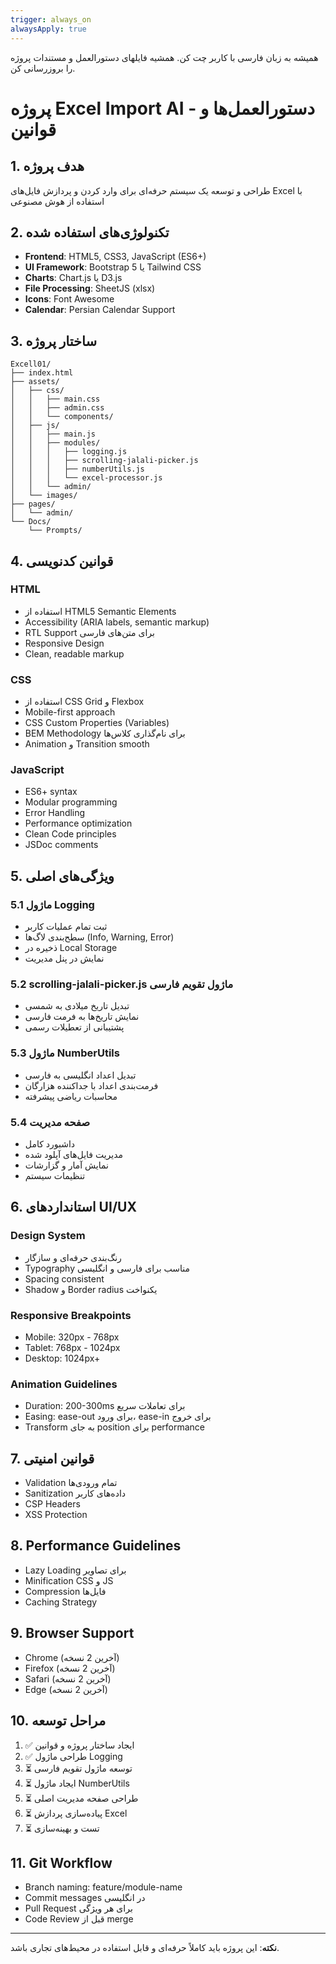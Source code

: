 ```yaml
---
trigger: always_on
alwaysApply: true
---
```

همیشه به زبان فارسی با کاربر چت کن.
همشیه فایلهای دستورالعمل و مستندات پروژه را بروزرسانی کن.

# پروژه Excel Import AI - دستورالعمل‌ها و قوانین

## 1. هدف پروژه
طراحی و توسعه یک سیستم حرفه‌ای برای وارد کردن و پردازش فایل‌های Excel با استفاده از هوش مصنوعی

## 2. تکنولوژی‌های استفاده شده
- **Frontend**: HTML5, CSS3, JavaScript (ES6+)
- **UI Framework**: Bootstrap 5 یا Tailwind CSS
- **Charts**: Chart.js یا D3.js
- **File Processing**: SheetJS (xlsx)
- **Icons**: Font Awesome
- **Calendar**: Persian Calendar Support

## 3. ساختار پروژه
```
Excell01/
├── index.html
├── assets/
│   ├── css/
│   │   ├── main.css
│   │   ├── admin.css
│   │   └── components/
│   ├── js/
│   │   ├── main.js
│   │   ├── modules/
│   │   │   ├── logging.js
│   │   │   ├── scrolling-jalali-picker.js
│   │   │   ├── numberUtils.js
│   │   │   └── excel-processor.js
│   │   └── admin/
│   └── images/
├── pages/
│   └── admin/
└── Docs/
    └── Prompts/
```

## 4. قوانین کدنویسی

### HTML
- استفاده از HTML5 Semantic Elements
- Accessibility (ARIA labels, semantic markup)
- RTL Support برای متن‌های فارسی
- Responsive Design
- Clean, readable markup

### CSS
- استفاده از CSS Grid و Flexbox
- Mobile-first approach
- CSS Custom Properties (Variables)
- BEM Methodology برای نام‌گذاری کلاس‌ها
- Animation و Transition smooth

### JavaScript
- ES6+ syntax
- Modular programming
- Error Handling
- Performance optimization
- Clean Code principles
- JSDoc comments

## 5. ویژگی‌های اصلی

### 5.1 ماژول Logging
- ثبت تمام عملیات کاربر
- سطح‌بندی لاگ‌ها (Info, Warning, Error)
- ذخیره در Local Storage
- نمایش در پنل مدیریت

### 5.2 scrolling-jalali-picker.js ماژول تقویم فارسی
- تبدیل تاریخ میلادی به شمسی
- نمایش تاریخ‌ها به فرمت فارسی
- پشتیبانی از تعطیلات رسمی

### 5.3 ماژول NumberUtils
- تبدیل اعداد انگلیسی به فارسی
- فرمت‌بندی اعداد با جداکننده هزارگان
- محاسبات ریاضی پیشرفته

### 5.4 صفحه مدیریت
- داشبورد کامل
- مدیریت فایل‌های آپلود شده
- نمایش آمار و گزارشات
- تنظیمات سیستم

## 6. استانداردهای UI/UX

### Design System
- رنگ‌بندی حرفه‌ای و سازگار
- Typography مناسب برای فارسی و انگلیسی
- Spacing consistent
- Shadow و Border radius یکنواخت

### Responsive Breakpoints
- Mobile: 320px - 768px
- Tablet: 768px - 1024px
- Desktop: 1024px+

### Animation Guidelines
- Duration: 200-300ms برای تعاملات سریع
- Easing: ease-out برای ورود، ease-in برای خروج
- Transform به جای position برای performance

## 7. قوانین امنیتی
- Validation تمام ورودی‌ها
- Sanitization داده‌های کاربر
- CSP Headers
- XSS Protection

## 8. Performance Guidelines
- Lazy Loading برای تصاویر
- Minification CSS و JS
- Compression فایل‌ها
- Caching Strategy

## 9. Browser Support
- Chrome (آخرین 2 نسخه)
- Firefox (آخرین 2 نسخه)
- Safari (آخرین 2 نسخه)
- Edge (آخرین 2 نسخه)

## 10. مراحل توسعه
1. ✅ ایجاد ساختار پروژه و قوانین
2. ✅ طراحی ماژول Logging
3. ⏳ توسعه ماژول تقویم فارسی
4. ⏳ ایجاد ماژول NumberUtils
5. ⏳ طراحی صفحه مدیریت اصلی
6. ⏳ پیاده‌سازی پردازش Excel
7. ⏳ تست و بهینه‌سازی

## 11. Git Workflow
- Branch naming: feature/module-name
- Commit messages در انگلیسی
- Pull Request برای هر ویژگی
- Code Review قبل از merge

---

**نکته**: این پروژه باید کاملاً حرفه‌ای و قابل استفاده در محیط‌های تجاری باشد.